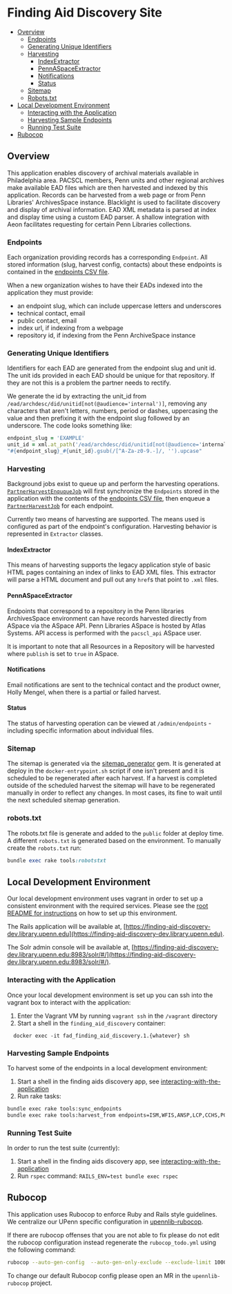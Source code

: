 # Finding Aid Discovery Site

- [Overview](#overview)
  - [Endpoints](#endpoints)
  - [Generating Unique Identifiers](#generating-unique-identifiers)
  - [Harvesting](#harvesting)
    - [IndexExtractor](#indexextractor)
    - [PennASpaceExtractor](#pennaspaceextractor)
    - [Notifications](#notifications)
    - [Status](#status)
  - [Sitemap](#sitemap)
  - [Robots.txt](#robotstxt)
- [Local Development Environment](#local-development-environment)
  - [Interacting with the Application](#interacting-with-the-application)
  - [Harvesting Sample Endpoints](#harvesting-sample-endpoints)
  - [Running Test Suite](#running-test-suite)
- [Rubocop](#rubocop)

## Overview
This application enables discovery of archival materials available in Philadelphia area. PACSCL members, Penn units and other regional archives make available EAD files which are then harvested and indexed by this application. Records can be harvested from a web page or from Penn Libraries' ArchivesSpace instance. Blacklight is used to facilitate discovery and display of archival information. EAD XML metadata is parsed at index and display time using a custom EAD parser. A shallow integration with Aeon facilitates requesting for certain Penn Libraries collections.

### Endpoints
Each organization providing records has a corresponding `Endpoint`. All stored information (slug, harvest config, contacts) about these endpoints is contained in the [endpoints CSV file](/ansible/roles/finding_aid_discovery/files/src/data/endpoints.csv).

When a new organization wishes to have their EADs indexed into the application they must provide:
- an endpoint slug, which can include uppercase letters and underscores
- technical contact, email
- public contact, email
- index url, if indexing from a webpage
- repository id, if indexing from the Penn ArchiveSpace instance

### Generating Unique Identifiers
Identifiers for each EAD are generated from the endpoint slug and unit id. The unit ids provided in each EAD should be unique for that repository. If they are not this is a problem the partner needs to rectify.

We generate the id by extracting the unit_id from `/ead/archdesc/did/unitid[not(@audience='internal')]`, removing any characters that aren't letters, numbers, period or dashes, uppercasing the value and then prefixing it with the endpoint slug followed by an underscore. The code looks something like:

```ruby
endpoint_slug = 'EXAMPLE'
unit_id = xml.at_path('/ead/archdesc/did/unitid[not(@audience='internal')]').text
"#{endpoint_slug}_#{unit_id}.gsub(/[^A-Za-z0-9.-]/, '').upcase"
```

### Harvesting

Background jobs exist to queue up and perform the harvesting operations. [`PartnerHarvestEnququeJob`](/ansible/roles/finding_aid_discovery/files/src/app/jobs/partner_harvest_enqueue_job.rb) will first synchronize the `Endpoints` stored in the application with the contents of the [endpoints CSV file](/ansible/roles/finding_aid_discovery/files/src/data/endpoints.csv), then enqueue a [`PartnerHarvestJob`](/ansible/roles/finding_aid_discovery/files/src/app/jobs/partner_harvest_job.rb) for each endpoint.

Currently two means of harvesting are supported. The means used is configured as part of the endpoint's configuration. Harvesting behavior is represented in `Extractor` classes.

#### IndexExtractor

This means of harvesting supports the legacy application style of basic HTML pages containing an index of links to EAD XML files. This extractor will parse a HTML document and pull out any `href`s that point to `.xml` files.

#### PennASpaceExtractor

Endpoints that correspond to a repository in the Penn libraries ArchivesSpace environment can have records harvested directly from ASpace via the ASpace API. Penn Libraries ASpace is hosted by Atlas Systems. API access is performed with the `pacscl_api` ASpace user.

It is important to note that all Resources in a Repository will be harvested where `publish` is set to `true` in ASpace.

#### Notifications
Email notifications are sent to the technical contact and the product owner, Holly Mengel, when there is a partial or failed harvest. 

#### Status
The status of harvesting operation can be viewed at `/admin/endpoints` - including specific information about individual files.

### Sitemap
The sitemap is generated via the [sitemap_generator](https://github.com/kjvarga/sitemap_generator) gem. It is generated at deploy in the `docker-entrypoint.sh` script if one isn't present and it is scheduled to be regenerated after each harvest. If a harvest is completed outside of the scheduled harvest the sitemap will have to be regenerated manually in order to reflect any changes. In most cases, its fine to wait until the next scheduled sitemap generation. 

### robots.txt
The robots.txt file is generate and added to the `public` folder at deploy time. A different `robots.txt` is generated based on the environment. To manually create the `robots.txt` run: 
```ruby
bundle exec rake tools:robotstxt
```

## Local Development Environment

Our local development environment uses vagrant in order to set up a consistent environment with the required services. Please see the [root README for instructions](../../../../../README.md#development)  on how to set up this environment.

The Rails application will be available at, [https://finding-aid-discovery-dev.library.upenn.edu](https://finding-aid-discovery-dev.library.upenn.edu).

The Solr admin console will be available at, [https://finding-aid-discovery-dev.library.upenn.edu:8983/solr/#/](https://finding-aid-discovery-dev.library.upenn.edu:8983/solr/#/).

### Interacting with the Application

Once your local development environment is set up you can ssh into the vagrant box to interact with the application:

1. Enter the Vagrant VM by running `vagrant ssh` in the `/vagrant` directory
2. Start a shell in the `finding_aid_discovery` container:
```
  docker exec -it fad_finding_aid_discovery.1.{whatever} sh
```

### Harvesting Sample Endpoints

To harvest some of the endpoints in a local development environment:

1. Start a shell in the finding aids discovery app, see [interacting-with-the-application](#interacting-with-the-application)
2. Run rake tasks:
```bash
bundle exec rake tools:sync_endpoints
bundle exec rake tools:harvest_from endpoints=ISM,WFIS,ANSP,LCP,CCHS,PCA
```

### Running Test Suite

In order to run the test suite (currently):

1. Start a shell in the finding aids discovery app, see [interacting-with-the-application](#interacting-with-the-application)
2. Run `rspec` command: `RAILS_ENV=test bundle exec rspec`

## Rubocop

This application uses Rubocop to enforce Ruby and Rails style guidelines. We centralize our UPenn specific configuration in 
[upennlib-rubocop](https://gitlab.library.upenn.edu/dld/upennlib-rubocop).

If there are rubocop offenses that you are not able to fix please do not edit the rubocop configuration instead regenerate the `rubocop_todo.yml` using the following command:

```bash
rubocop --auto-gen-config  --auto-gen-only-exclude --exclude-limit 10000
```

To change our default Rubocop config please open an MR in the `upennlib-rubocop` project.
